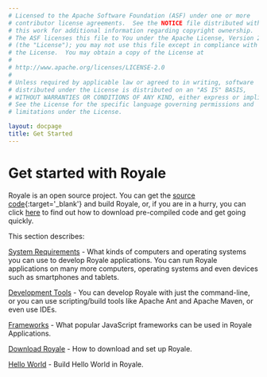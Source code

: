 ```yaml
---
# Licensed to the Apache Software Foundation (ASF) under one or more
# contributor license agreements.  See the NOTICE file distributed with
# this work for additional information regarding copyright ownership.
# The ASF licenses this file to You under the Apache License, Version 2.0
# (the "License"); you may not use this file except in compliance with
# the License.  You may obtain a copy of the License at
# 
# http://www.apache.org/licenses/LICENSE-2.0
# 
# Unless required by applicable law or agreed to in writing, software
# distributed under the License is distributed on an "AS IS" BASIS,
# WITHOUT WARRANTIES OR CONDITIONS OF ANY KIND, either express or implied.
# See the License for the specific language governing permissions and
# limitations under the License.

layout: docpage
title: Get Started
---
```


# Get started with Royale

Royale is an open source project.  You can get the [source code](/source-code/){:target='_blank'} and build Royale, or, if you are in a hurry, you can click [here](Welcome/Get_Started/Download-Royale.html) to find out how to download pre-compiled code and get going quickly.

This section describes:

[System Requirements](Welcome/Get_Started/System-Requirements.html) - What kinds of computers and operating systems you can use to develop Royale applications.  You can run Royale applications on many more computers, operating systems and even devices such as smartphones and tablets.

[Development Tools](Welcome/Get_Started/Development-tools.html) - You can develop Royale with just the command-line, or you can use scripting/build tools like Apache Ant and Apache Maven, or even use IDEs.

[Frameworks](Welcome/Get_Started/Frameworks.html) - What popular JavaScript frameworks can be used in Royale Applications.

[Download Royale](Welcome/Get_Started/Download-Royale.html) - How to download and set up Royale.

[Hello World](Welcome/Get_Started/Hello-World.html) - Build Hello World in Royale.
